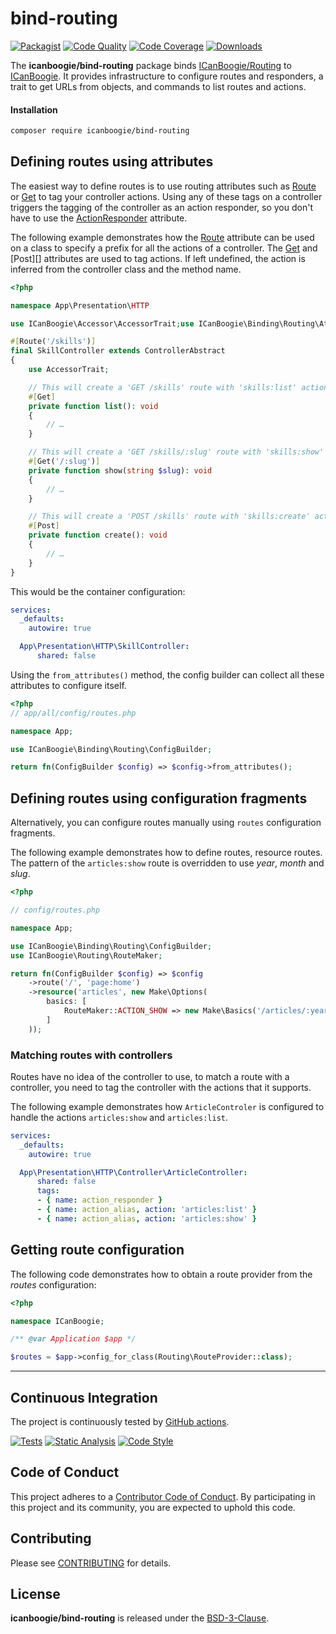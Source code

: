 # bind-routing

[![Packagist](https://img.shields.io/packagist/v/icanboogie/bind-routing.svg)](https://packagist.org/packages/icanboogie/bind-routing)
[![Code Quality](https://img.shields.io/scrutinizer/g/ICanBoogie/bind-routing.svg)](https://scrutinizer-ci.com/g/ICanBoogie/bind-routing)
[![Code Coverage](https://img.shields.io/coveralls/ICanBoogie/bind-routing.svg)](https://coveralls.io/r/ICanBoogie/bind-routing)
[![Downloads](https://img.shields.io/packagist/dt/icanboogie/bind-routing.svg)](https://packagist.org/packages/icanboogie/bind-routing)

The **icanboogie/bind-routing** package binds [ICanBoogie/Routing][] to [ICanBoogie][]. It provides infrastructure to configure routes and responders, a trait to get URLs from objects, and commands to list routes and actions.



#### Installation

```bash
composer require icanboogie/bind-routing
```



## Defining routes using attributes

The easiest way to define routes is to use routing attributes such as [Route][] or [Get][] to tag your controller actions. Using any of these tags on a controller triggers the tagging of the controller as an action responder, so you don't have to use the [ActionResponder][] attribute.

The following example demonstrates how the [Route][] attribute can be used on a class to specify a prefix for all the actions of a controller. The [Get][] and [Post][] attributes are used to tag actions. If left undefined, the action is inferred from the controller class and the method name.

```php
<?php

namespace App\Presentation\HTTP

use ICanBoogie\Accessor\AccessorTrait;use ICanBoogie\Binding\Routing\Attribute\Get;use ICanBoogie\Binding\Routing\Attribute\Route;use ICanBoogie\Routing\ControllerAbstract;

#[Route('/skills')]
final SkillController extends ControllerAbstract
{
    use AccessorTrait;

    // This will create a 'GET /skills' route with 'skills:list' action
    #[Get]
    private function list(): void
    {
        // …
    }

    // This will create a 'GET /skills/:slug' route with 'skills:show' action
    #[Get('/:slug')]
    private function show(string $slug): void
    {
        // …
    }

    // This will create a 'POST /skills' route with 'skills:create' action
    #[Post]
    private function create(): void
    {
        // …
    }
}
```

This would be the container configuration:

```yaml
services:
  _defaults:
    autowire: true

  App\Presentation\HTTP\SkillController:
      shared: false
```

Using the `from_attributes()` method, the config builder can collect all these attributes to configure itself.

```php
<?php
// app/all/config/routes.php

namespace App;

use ICanBoogie\Binding\Routing\ConfigBuilder;

return fn(ConfigBuilder $config) => $config->from_attributes();
```

## Defining routes using configuration fragments

Alternatively, you can configure routes manually using  `routes` configuration fragments.

The following example demonstrates how to define routes, resource routes. The pattern of the `articles:show` route is overridden to use _year_, _month_ and _slug_.

```php
<?php

// config/routes.php

namespace App;

use ICanBoogie\Binding\Routing\ConfigBuilder;
use ICanBoogie\Routing\RouteMaker;

return fn(ConfigBuilder $config) => $config
    ->route('/', 'page:home')
    ->resource('articles', new Make\Options(
        basics: [
            RouteMaker::ACTION_SHOW => new Make\Basics('/articles/:year-:month-:slug.html')
        ]
    ));
```

### Matching routes with controllers

Routes have no idea of the controller to use, to match a route with a controller, you need to tag
the controller with the actions that it supports.

The following example demonstrates how `ArticleControler` is configured to handle the actions
`articles:show` and `articles:list`.

```yaml
services:
  _defaults:
    autowire: true

  App\Presentation\HTTP\Controller\ArticleController:
      shared: false
      tags:
      - { name: action_responder }
      - { name: action_alias, action: 'articles:list' }
      - { name: action_alias, action: 'articles:show' }
```



## Getting route configuration

The following code demonstrates how to obtain a route provider from the _routes_ configuration:

```php
<?php

namespace ICanBoogie;

/** @var Application $app */

$routes = $app->config_for_class(Routing\RouteProvider::class);
```



----------



## Continuous Integration

The project is continuously tested by [GitHub actions](https://github.com/ICanBoogie/bind-routing/actions).

[![Tests](https://github.com/ICanBoogie/bind-routing/workflows/test/badge.svg)](https://github.com/ICanBoogie/bind-routing/actions?query=workflow%3Atest)
[![Static Analysis](https://github.com/ICanBoogie/bind-routing/workflows/static-analysis/badge.svg)](https://github.com/ICanBoogie/bind-routing/actions?query=workflow%3Astatic-analysis)
[![Code Style](https://github.com/ICanBoogie/bind-routing/workflows/code-style/badge.svg)](https://github.com/ICanBoogie/bind-routing/actions?query=workflow%3Acode-style)



## Code of Conduct

This project adheres to a [Contributor Code of Conduct](CODE_OF_CONDUCT.md). By participating in
this project and its community, you are expected to uphold this code.



## Contributing

Please see [CONTRIBUTING](CONTRIBUTING.md) for details.



## License

**icanboogie/bind-routing** is released under the [BSD-3-Clause](LICENSE).



[ICanBoogie]: https://icanboogie.org/
[ICanBoogie/Routing]: https://github.com/ICanBoogie/Routing
[Route]: lib/Attribute/Route.php
[Get]: lib/Attribute/Get.php
[ActionResponder]: lib/Attribute/ActionResponder.php

